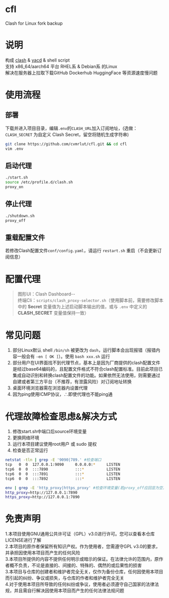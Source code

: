 # cfl
Clash for Linux fork backup

# 说明
构成 [clash](https://github.com/Dreamacro/clash) & [yacd](https://github.com/haishanh/yacd) & shell script <br>
支持 x86_64/aarch64 平台 RHEL系 & Debian系 的Linux <br>
解决在服务器上拉取下载GitHub Dockerhub HuggingFace 等资源速度慢问题 <br>

# 使用流程
## 部署
下载并进入项目目录，编辑`.env`的`CLASH_URL`加入订阅地址，(选做：`CLASH_SECRET` 为自定义 Clash Secret，留空将随机生成字符串)
```bash
git clone https://github.com/cvmrlut/cfl.git && cd cfl
vim .env
```

## 启动代理
```bash
./start.sh
source /etc/profile.d/clash.sh
proxy_on
```

## 停止代理
```bash
./shutdown.sh
proxy_off
```

## 重载配置文件
若修改Clash配置文件`conf/config.yaml`，请运行 `restart.sh` 重启（不会更新订阅信息）

# 配置代理
> 图形UI：Clash Dashboard-- <br>
> 终端Cli：`scripts/clash_proxy-selector.sh`（使用脚本前，需要修改脚本中的 **Secret** 变量值为上述启动脚本输出的值，或与 `.env` 中定义的 **CLASH_SECRET** 变量值保持一致）

# 常见问题
1. 部分Linux默认 shell `/bin/sh` 被更改为 `dash`，运行脚本会出现报错（报错内容一般会有 `-en [ OK ]`）。使用 `bash xxx.sh` 运行 <br>
2. 部分用户在UI界面找不到代理节点，基本上是因为厂商提供的clash配置文件是经过base64编码的，且配置文件格式不符合clash配置标准。目前此项目已集成自动识别和转换clash配置文件的功能。如果依然无法使用，则需要通过自建或者第三方平台（不推荐，有泄露风险）对订阅地址转换 <br>
3. 桌面环境浏览器需在浏览器内设置代理 <br>
4. 因为ping使用ICMP协议，∴即使代理也不能ping通 <br>

# 代理故障检查思虑&解决方式
1. 修改start.sh中端口后source环境变量 <br>
2. 更换网络环境 <br>
3. 运行本项目建议使用root用户 或 sudo 提权 <br>
4. 检查是否正常运行 <br>
```bash
netstat -tln | grep -E '9090|789.' #检查端口
tcp   0  0  127.0.0.1:9090     0.0.0.0:*     LISTEN     
tcp6  0  0  :::7890            :::*          LISTEN     
tcp6  0  0  :::7891            :::*          LISTEN     
tcp6  0  0  :::7892            :::*          LISTEN
```
```bash
env | grep -E 'http_proxy|https_proxy' #检查环境变量(若proxy_off应回显为空)
http_proxy=http://127.0.0.1:7890
https_proxy=http://127.0.0.1:7890
```

# 免责声明
1.本项目使用GNU通用公共许可证（GPL）v3.0进行许可。您可以查看本仓库LICENSE进行了解<br>
2.本项目的原作者保留所有知识产权。作为使用者，您需遵守GPL v3.0的要求，并承担因使用本项目而产生的任何风险 <br>
3.本项目所提供的内容不提供任何明示或暗示的保证。在法律允许的范围内，原作者概不负责，不论是直接的、间接的、特殊的、偶然的或后果性的损害 <br>
3.本项目与仓库的创建者和维护者完全无关，仅作为备份仓库，任何因使用本项目而引起的纠纷、争议或损失，与仓库的作者和维护者完全无关 <br>
4.对于使用本项目所导致的任何纠纷或争议，使用者必须遵守自己国家的法律法规，并且需自行解决因使用本项目而产生的任何法律法规问题 <br>
